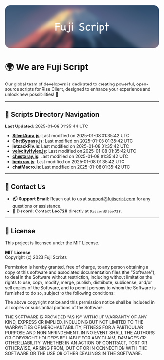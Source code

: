 ![Banner](.github/b.webp)

# 🌍 **We are Fuji Script**

Our global team of developers is dedicated to creating powerful, open-source scripts for Rise Client, designed to enhance your experience and unlock new possibilities! 🌟

---
<!-- SCRIPTS_NAVIGATION_START -->
## 📂 **Scripts Directory Navigation**

**Last Updated**: 2025-01-08 01:35:44 UTC

- **[SilentAura.js](scripts/SilentAura.js)**: Last modified on 2025-01-08 01:35:42 UTC
- **[ChatBypass.js](scripts/ChatBypass.js)**: Last modified on 2025-01-08 01:35:42 UTC
- **[jetpackFly.js](scripts/jetpackFly.js)**: Last modified on 2025-01-08 01:35:42 UTC
- **[velocityHylex.js](scripts/velocityHylex.js)**: Last modified on 2025-01-08 01:35:42 UTC
- **[chestxray.js](scripts/chestxray.js)**: Last modified on 2025-01-08 01:35:42 UTC
- **[bedxray.js](scripts/bedxray.js)**: Last modified on 2025-01-08 01:35:42 UTC
- **[chatMacro.js](scripts/chatMacro.js)**: Last modified on 2025-01-08 01:35:42 UTC

<!-- SCRIPTS_NAVIGATION_END -->

---

## 💬 **Contact Us**  
- 📬 **Support Email**: Reach out to us at [support@fujiscript.com](mailto:support@fujiscript.com) for any questions or assistance.  
- 💬 **Discord**: Contact **Leo728** directly at `Discord@leo728`.

---

## 📜 **License**

This project is licensed under the MIT License.  

**MIT License**  
Copyright (c) 2023 Fuji Scripts  

Permission is hereby granted, free of charge, to any person obtaining a copy of this software and associated documentation files (the "Software"), to deal in the Software without restriction, including without limitation the rights to use, copy, modify, merge, publish, distribute, sublicense, and/or sell copies of the Software, and to permit persons to whom the Software is furnished to do so, subject to the following conditions:  

The above copyright notice and this permission notice shall be included in all copies or substantial portions of the Software.  

THE SOFTWARE IS PROVIDED "AS IS", WITHOUT WARRANTY OF ANY KIND, EXPRESS OR IMPLIED, INCLUDING BUT NOT LIMITED TO THE WARRANTIES OF MERCHANTABILITY, FITNESS FOR A PARTICULAR PURPOSE AND NONINFRINGEMENT. IN NO EVENT SHALL THE AUTHORS OR COPYRIGHT HOLDERS BE LIABLE FOR ANY CLAIM, DAMAGES OR OTHER LIABILITY, WHETHER IN AN ACTION OF CONTRACT, TORT OR OTHERWISE, ARISING FROM, OUT OF OR IN CONNECTION WITH THE SOFTWARE OR THE USE OR OTHER DEALINGS IN THE SOFTWARE.  
